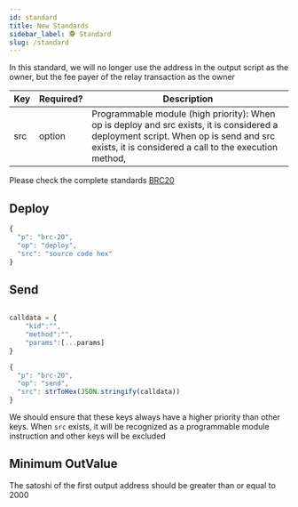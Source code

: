 ```yaml
---
id: standard 
title: New Standards
sidebar_label: 🕵️ Standard 
slug: /standard
---
```


In this standard, we will no longer use the address in the output script as the owner, but the fee payer of the relay transaction as the owner

|  Key   | Required?  | Description |
|  ----  | ----  	  | ---- |
| 	src  | option   |	Programmable module (high priority): When op is deploy and src exists, it is considered a deployment script. When op is send and src exists, it is considered a call to the execution method,	|

Please check the complete standards [BRC20](https://domo-2.gitbook.io/brc-20-experiment)


## Deploy 

```javascript
{ 
  "p": "brc-20",
  "op": "deploy",
  "src": "source code hex"
}
```

## Send 

```javascript

calldata = {
	"kid":"",
	"method":"",
	"params":[...params]
}

{ 
  "p": "brc-20",
  "op": "send",
  "src": strToHex(JSON.stringify(calldata))
}
```

We should ensure that these keys always have a higher priority than other keys. When ```src``` exists, it will be recognized as a programmable module instruction and other keys will be excluded


## Minimum OutValue

The satoshi of the first output address should be greater than or equal to 2000